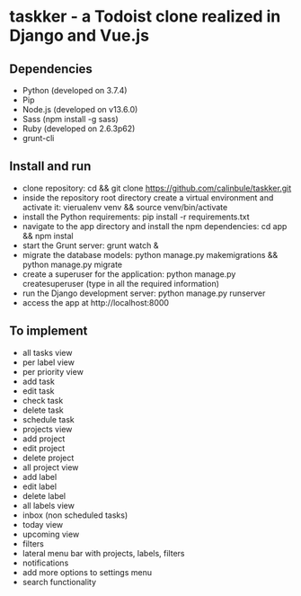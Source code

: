# taskker - a Todoist clone realized in Django and Vue.js

## Dependencies
- Python (developed on 3.7.4)
- Pip 
- Node.js (developed on v13.6.0)
- Sass (npm install -g sass)
- Ruby (developed on 2.6.3p62)
- grunt-cli 


## Install and run
- clone repository: cd <your project directory> && git clone https://github.com/calinbule/taskker.git
- inside the repository root directory create a virtual environment and activate it: vierualenv venv && source venv/bin/activate
- install the Python requirements: pip install -r requirements.txt
- navigate to the app directory and install the npm dependencies: cd app && npm instal
- start the Grunt server: grunt watch &
- migrate the database models: python manage.py makemigrations && python manage.py migrate
- create a superuser for the application: python manage.py createsuperuser (type in all the required information)
- run the Django development server: python manage.py runserver
- access the app at http://localhost:8000
  
## To implement
- all tasks view
- per label view
- per priority view
- add task
- edit task
- check task
- delete task
- schedule task
- projects view
- add project
- edit project
- delete project
- all project view
- add label
- edit label
- delete label
- all labels view
- inbox (non scheduled tasks)
- today view
- upcoming view
- filters
- lateral menu bar with projects, labels, filters
- notifications
- add more options to settings menu
- search functionality
